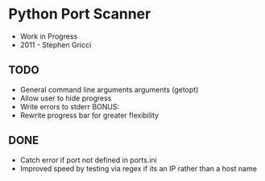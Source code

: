 Python Port Scanner 
========
- Work in Progress
- 2011 - Stephen Gricci

TODO
----
- General command line arguments arguments (getopt)
- Allow user to hide progress
- Write errors to stderr
BONUS:
- Rewrite progress bar for greater flexibility

DONE
----
- Catch error if port not defined in ports.ini
- Improved speed by testing via regex if its an IP rather than a host name
